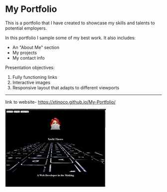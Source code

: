 # My Portfolio

This is a portfolio that I have created to showcase my skills and talents to potential employers.

In this portfolio I sample some of my best work. It also includes:

* An "About Me" section
* My projects
* My contact info

Presentation objectives:
1. Fully functioning links
2. Interactive images
3. Responsive layout that adapts to different viewports

---     

link to website- https://xtinoco.github.io/My-Portfolio/

![Screenshot](/Images/newscreenshot.png)

